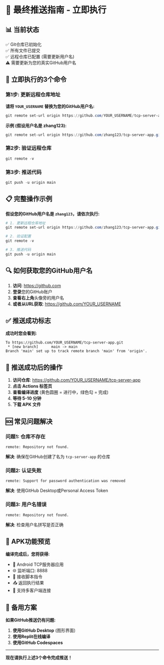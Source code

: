 # 🎯 最终推送指南 - 立即执行

## 📊 当前状态
✅ Git仓库已初始化  
✅ 所有文件已提交  
✅ 远程仓库已配置 (需要更新用户名)  
⚠️ 需要更新为您的真实GitHub用户名  

## 🚀 立即执行的3个命令

### 第1步: 更新远程仓库地址
**请将 `YOUR_USERNAME` 替换为您的GitHub用户名:**

```powershell
git remote set-url origin https://github.com/YOUR_USERNAME/tcp-server-app.git
```

**示例 (假设用户名是 zhang123):**
```powershell
git remote set-url origin https://github.com/zhang123/tcp-server-app.git
```

### 第2步: 验证远程仓库
```powershell
git remote -v
```

### 第3步: 推送代码
```powershell
git push -u origin main
```

## 📋 完整操作示例

**假设您的GitHub用户名是 `zhang123`，请依次执行:**

```powershell
# 1. 更新远程仓库地址
git remote set-url origin https://github.com/zhang123/tcp-server-app.git

# 2. 验证配置
git remote -v

# 3. 推送代码
git push -u origin main
```

## 🔍 如何获取您的GitHub用户名

1. **访问**: https://github.com
2. **登录**您的GitHub账户
3. **查看右上角**头像旁的用户名
4. **或者从URL获取**: https://github.com/YOUR_USERNAME

## ✅ 推送成功标志

**成功时您会看到:**
```
To https://github.com/YOUR_USERNAME/tcp-server-app.git
 * [new branch]      main -> main
Branch 'main' set up to track remote branch 'main' from 'origin'.
```

## 📱 推送成功后的操作

1. **访问仓库**: https://github.com/YOUR_USERNAME/tcp-server-app
2. **点击 Actions 标签页**
3. **查看编译进度** (黄色圆圈 = 进行中，绿色勾 = 完成)
4. **等待 5-10 分钟**
5. **下载 APK 文件**

## 🆘 常见问题解决

### 问题1: 仓库不存在
```
remote: Repository not found.
```
**解决**: 确保在GitHub创建了名为 `tcp-server-app` 的仓库

### 问题2: 认证失败
```
remote: Support for password authentication was removed
```
**解决**: 使用GitHub Desktop或Personal Access Token

### 问题3: 用户名错误
```
remote: Repository not found.
```
**解决**: 检查用户名拼写是否正确

## 🎉 APK功能预览

**编译完成后，您将获得:**
- 📱 Android TCP服务器应用
- 🌐 监听端口: 8888
- 📡 接收脚本指令
- 📤 返回执行结果
- 👥 支持多客户端连接

## 🔄 备用方案

**如果GitHub推送仍有问题:**
1. **使用GitHub Desktop** (图形界面)
2. **使用Replit在线编译**
3. **使用GitHub Codespaces**

---

**现在请执行上述3个命令完成推送！**